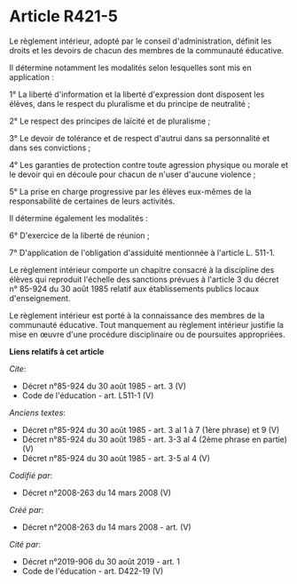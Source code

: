 # Article R421-5

Le règlement intérieur, adopté par le conseil d'administration, définit les droits et les devoirs de chacun des membres de la
communauté éducative. 

Il détermine notamment les modalités selon lesquelles sont mis en application : 

1° La liberté d'information et la liberté d'expression dont disposent les élèves, dans le respect du pluralisme et du
principe de neutralité ; 

2° Le respect des principes de laïcité et de pluralisme ; 

3° Le devoir de tolérance et de respect d'autrui dans sa personnalité et dans ses convictions ; 

4° Les garanties de protection contre toute agression physique ou morale et le devoir qui en découle pour chacun de n'user
d'aucune violence ; 

5° La prise en charge progressive par les élèves eux-mêmes de la responsabilité de certaines de leurs activités. 

Il détermine également les modalités : 

6° D'exercice de la liberté de réunion ; 

7° D'application de l'obligation d'assiduité mentionnée à l'article L. 511-1. 

Le règlement intérieur comporte un chapitre consacré à la discipline des élèves qui reproduit l'échelle des sanctions prévues
à l'article 3 du décret n° 85-924 du 30 août 1985 relatif aux établissements publics locaux d'enseignement. 

Le règlement intérieur est porté à la connaissance des membres de la communauté éducative. Tout manquement au règlement
intérieur justifie la mise en œuvre d'une procédure disciplinaire ou de poursuites appropriées.

**Liens relatifs à cet article**

_Cite_:

  - Décret n°85-924 du 30 août 1985 - art. 3 (V)
  - Code de l'éducation - art. L511-1 (V)

_Anciens textes_:

  - Décret n°85-924 du 30 août 1985 - art. 3 al 1 à 7 (1ère phrase) et 9 (V)
  - Décret n°85-924 du 30 août 1985 - art. 3-3 al 4 (2ème phrase en partie) (V)
  - Décret n°85-924 du 30 août 1985 - art. 3-5 al 4 (V)

_Codifié par_:

  - Décret n°2008-263 du 14 mars 2008 (V)

_Créé par_:

  - Décret n°2008-263 du 14 mars 2008 - art. (V)

_Cité par_:

  - Décret n°2019-906 du 30 août 2019 - art. 1
  - Code de l'éducation - art. D422-19 (V)
